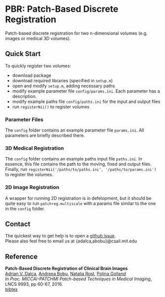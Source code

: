 # PBR: Patch-Based Discrete Registration 
Patch-based discrete registration for two n-dimensional volumes (e.g. images or medical 3D volumes).

## Quick Start
To quickly register two volumes:
- download package
- download required libraries (specified in `setup.m`)
- open and modify `setup.m`, adding necessary paths
- modify example parameter file `config/params.ini`. Each parameter has a description.
- modify example paths file `config/paths.ini` for the input and output files
- run `registerNii()` to register volumes

### Parameter Files
The `config` folder contains an example parameter file `params.ini`. All parameters are briefly described there.

### 3D Medical Registration
The `config` folder contains an example paths input file `paths.ini`. In essence, this file contains the path to the moving, fixed and output files. 
Finally, run `registerNii('/paths/to/paths.ini', '/paths/to/params.ini')` to register the volumes. 

### 2D Image Registration
A wrapper for running 2D registration is in defelopment, but it should be quite easy to run `patchreg.multiscale` with a params file similar to the one in the `config` folder.

## Contact
The quickest way to get help is to open a [github issue](https://github.com/adalca/patchRegistration/issues).  
Please also feel free to email us at {adalca,abobu}@csail.mit.edu  

## Reference  
**Patch-Based Discrete Registration of Clinical Brain Images**  
[Adrian V. Dalca](http://adalca.mit.edu), [Andreea Bobu](https://people.eecs.berkeley.edu/~abobu/), [Natalia Rost](https://www.massgeneral.org/doctors/doctor.aspx?id=17477), [Polina Golland](https://people.csail.mit.edu/polina/)  
*In Proc. MICCAI-PATCHMI Patch-based Techniques in Medical Imaging*, LNCS 9993, pp 60-67, 2016.  
[bibtex](reference.bib)
